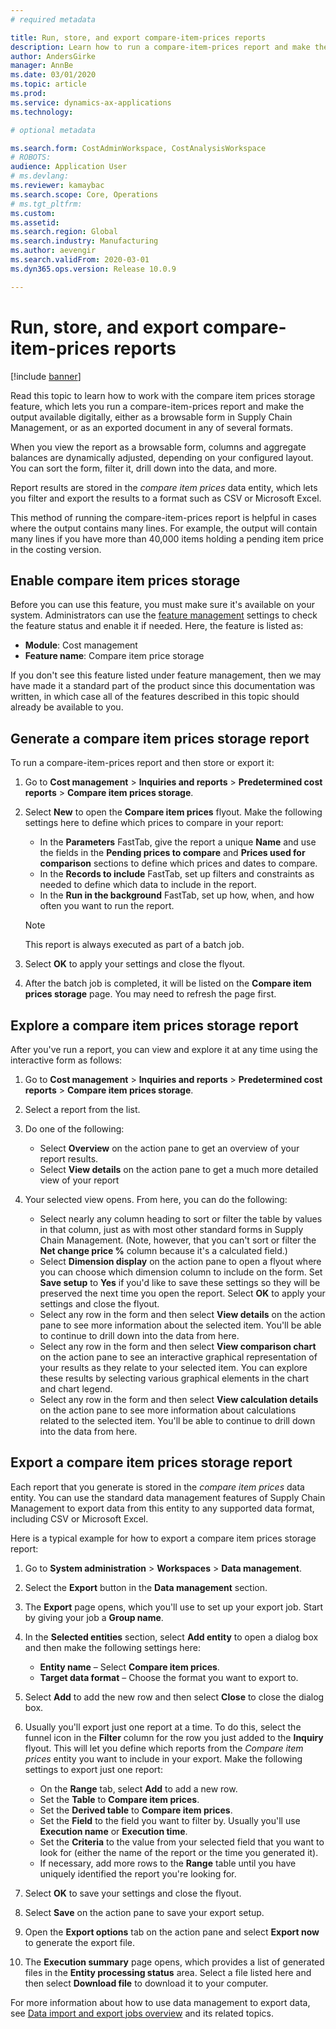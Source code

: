 ```yaml
---
# required metadata

title: Run, store, and export compare-item-prices reports
description: Learn how to run a compare-item-prices report and make the output available digitally
author: AndersGirke
manager: AnnBe
ms.date: 03/01/2020
ms.topic: article
ms.prod:
ms.service: dynamics-ax-applications
ms.technology:

# optional metadata

ms.search.form: CostAdminWorkspace, CostAnalysisWorkspace  
# ROBOTS:
audience: Application User
# ms.devlang: 
ms.reviewer: kamaybac
ms.search.scope: Core, Operations
# ms.tgt_pltfrm:
ms.custom: 
ms.assetid: 
ms.search.region: Global
ms.search.industry: Manufacturing
ms.author: aevengir
ms.search.validFrom: 2020-03-01
ms.dyn365.ops.version: Release 10.0.9

---
```


# Run, store, and export compare-item-prices reports

[!include [banner](../includes/banner.md)]

Read this topic to learn how to work with the compare item prices storage feature, which lets you run a compare-item-prices report and make the output available digitally, either as a browsable form in Supply Chain Management, or as an exported document in any of several formats.

When you view the report as a browsable form, columns and aggregate balances are dynamically adjusted, depending on your configured layout. You can sort the form, filter it, drill down into the data, and more.

Report results are stored in the *compare item prices* data entity, which lets you filter and export the results to a format such as CSV or Microsoft Excel.

This method of running the compare-item-prices report is helpful in cases where the output contains many lines. For example, the output will contain many lines if you have more than 40,000 items holding a pending item price in the costing version.

## Enable compare item prices storage

Before you can use this feature, you must make sure it's available on your system. Administrators can use the [feature management](../../fin-ops-core/fin-ops/get-started/feature-management/feature-management-overview.md) settings to check the feature status and enable it if needed. Here, the feature is listed as:

- **Module**: Cost management
- **Feature name**: Compare item price storage

If you don't see this feature listed under feature management, then we may have made it a standard part of the product since this documentation was written, in which case all of the features described in this topic should already be available to you.

## Generate a compare item prices storage report

To run a compare-item-prices report and then store or export it:

1. Go to **Cost management** > **Inquiries and reports** > **Predetermined cost reports** > **Compare item prices storage**.

1. Select **New** to open the **Compare item prices** flyout. Make the following settings here to define which prices to compare in your report:

    - In the **Parameters** FastTab, give the report a unique **Name** and use the fields in the **Pending prices to compare** and **Prices used for comparison** sections to define which prices and dates to compare.
    - In the **Records to include** FastTab, set up filters and constraints as needed to define which data to include in the report.
    - In the **Run in the background** FastTab, set up how, when, and how often you want to run the report.
    > [!NOTE]
    > This report is always executed as part of a batch job.

1. Select **OK** to apply your settings and close the flyout.

1. After the batch job is completed, it will be listed on the **Compare item prices storage** page. You may need to refresh the page first.

## Explore a compare item prices storage report

After you've run a report, you can view and explore it at any time using the interactive form as follows:

1. Go to **Cost management** > **Inquiries and reports** > **Predetermined cost reports** > **Compare item prices storage**.

1. Select a report from the list.

1. Do one of the following:

    - Select **Overview** on the action pane to get an overview of your report results.
    - Select **View details** on the action pane to get a much more detailed view of your report

1. Your selected view opens. From here, you can do the following:

    - Select nearly any column heading to sort or filter the table by values in that column, just as with most other standard forms in Supply Chain Management. (Note, however, that you can't sort or filter the **Net change price %** column because it's a calculated field.)
    - Select **Dimension display** on the action pane to open a flyout where you can choose which dimension column to include on the form. Set **Save setup** to **Yes** if you'd like to save these settings so they will be preserved the next time you open the report. Select **OK** to apply your settings and close the flyout.
    - Select any row in the form and then select **View details** on the action pane to see more information about the selected item. You'll be able to continue to drill down into the data from here.
    - Select any row in the form and then select **View comparison chart** on the action pane to see an interactive graphical representation of your results as they relate to your selected item. You can explore these results by selecting various graphical elements in the chart and chart legend.
    - Select any row in the form and then select **View calculation details** on the action pane to see more information about calculations related to the selected item.  You'll be able to continue to drill down into the data from here.

## Export a compare item prices storage report

Each report that you generate is stored in the *compare item prices* data entity. You can use the standard data management features of Supply Chain Management to export data from this entity to any supported data format, including CSV or Microsoft Excel.

Here is a typical example for how to export a compare item prices storage report:

1. Go to **System administration** > **Workspaces** > **Data management**.

1. Select the **Export** button in the **Data management** section.

1. The **Export** page opens, which you'll use to set up your export job. Start by giving your job a **Group name**.

1. In the **Selected entities** section, select **Add entity** to open a dialog box and then make the following settings here:

    - **Entity name** &ndash; Select **Compare item prices**.
    - **Target data format** &ndash; Choose the format you want to export to.

1. Select **Add** to add the new row and then select **Close** to close the dialog box.

1. Usually you'll export just one report at a time. To do this, select the funnel icon in the **Filter** column for the row you just added to the **Inquiry** flyout. This will let you define which reports from the *Compare item prices* entity you want to include in your export. Make the following settings to export just one report:

    - On the **Range** tab, select **Add** to add a new row.
    - Set the **Table** to **Compare item prices**.
    - Set the **Derived table** to **Compare item prices**.
    - Set the **Field** to the field you want to filter by. Usually you'll use **Execution name** or **Execution time**.
    - Set the **Criteria** to the value from your selected field that you want to look for (either the name of the report or the time you generated it).
    - If necessary, add more rows to the **Range** table until you have uniquely identified the report you're looking for.

1. Select **OK** to save your settings and close the flyout.

1. Select **Save** on the action pane to save your export setup.

1. Open the **Export options** tab on the action pane and select **Export now** to generate the export file.

1. The **Execution summary** page opens, which provides a list of generated files in the **Entity processing status** area. Select a file listed here and then select **Download file** to download it to your computer.

For more information about how to use data management to export data, see [Data import and export jobs overview](../../fin-ops-core/dev-itpro/data-entities/data-import-export-job.md) and its related topics.